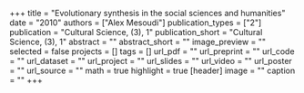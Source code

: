+++
title = "Evolutionary synthesis in the social sciences and humanities"
date = "2010"
authors = ["Alex Mesoudi"]
publication_types = ["2"]
publication = "Cultural Science, (3), 1"
publication_short = "Cultural Science, (3), 1"
abstract = ""
abstract_short = ""
image_preview = ""
selected = false
projects = []
tags = []
url_pdf = ""
url_preprint = ""
url_code = ""
url_dataset = ""
url_project = ""
url_slides = ""
url_video = ""
url_poster = ""
url_source = ""
math = true
highlight = true
[header]
image = ""
caption = ""
+++
